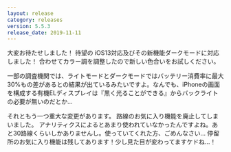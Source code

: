 ```yaml
---
layout: release
category: releases
version: 5.5.3
release_date: 2019-11-11
---
```


大変お待たせしました！
待望の iOS13対応及びその新機能ダークモードに対応しました！
合わせてカラー調を調整したので新しい色合いをお試しください。

一部の調査機関では、ライトモードとダークモードではバッテリー消費率に最大30%もの差があるとの結果が出ているみたいですよ。なんでも、iPhoneの画面を構成する有機ELディスプレイは『黒く光ることができる』からバックライトの必要が無いのだとか…

それともう一つ重大な変更があります。
路線のお気に入り機能を廃止してしまいました。
アナリティクスによるとあまり使われていなかったんですよね。あと30路線くらいしかありませんし。使っていてくれた方、ごめんなさい…
停留所のお気に入り機能は残してあります！少し見た目が変わってますケドね…！
